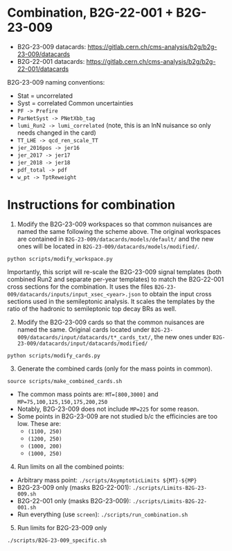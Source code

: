 # Combination, B2G-22-001 + B2G-23-009

* B2G-23-009 datacards: https://gitlab.cern.ch/cms-analysis/b2g/b2g-23-009/datacards
* B2G-22-001 datacards: https://gitlab.cern.ch/cms-analysis/b2g/b2g-22-001/datacards

B2G-23-009 naming conventions:
* Stat = uncorrelated
* Syst = correlated
Common uncertainties
* `PF -> Prefire`
* `ParNetSyst -> PNetXbb_tag`
* `lumi_Run2 -> lumi_correlated` (note, this is an lnN nuisance so only needs changed in the card)
* `TT_LHE -> qcd_ren_scale_TT`
* `jer_2016pos -> jer16`
* `jer_2017 -> jer17`
* `jer_2018 -> jer18`
* `pdf_total -> pdf`
* `w_pt -> TptReweight`

# Instructions for combination 

1. Modify the B2G-23-009 workspaces so that common nuisances are named the same following the scheme above. The original workspaces are contained in `B2G-23-009/datacards/models/default/` and the new ones will be located in `B2G-23-009/datacards/models/modified/`.
```
python scripts/modify_workspace.py
```
Importantly, this script will re-scale the B2G-23-009 signal templates (both combined Run2 and separate per-year templates) to match the B2G-22-001 cross sections for the combination. It uses the files `B2G-23-009/datacards/inputs/input_xsec_<year>.json` to obtain the input cross sections used in the semileptonic analysis. It scales the templates by the ratio of the hadronic to semileptonic top decay BRs as well. 

2. Modify the B2G-23-009 cards so that the common nuisances are named the same. Original cards located under `B2G-23-009/datacards/input/datacards/t*_cards_txt/`, the new ones under `B2G-23-009/datacards/input/datacards/modified/`
```
python scripts/modify_cards.py
```

3. Generate the combined cards (only for the mass points in common).
```
source scripts/make_combined_cards.sh
```
* The common mass points are: `MT=[800,3000]` and `MP=75,100,125,150,175,200,250`
* Notably, B2G-23-009 does not include `MP=225` for some reason.
* Some points in B2G-23-009 are not studied b/c the efficincies are too low. These are:
    * `(1100, 250)`
    * `(1200, 250)`
    * `(1000, 200)`
    * `(1000, 250)`

4. Run limits on all the combined points:
* Arbitrary mass point: `./scripts/AsymptoticLimits ${MT}-${MP}`
* B2G-23-009 only (masks B2G-22-001): `./scripts/Limits-B2G-23-009.sh`
* B2G-22-001 only (masks B2G-23-009): `./scripts/Limits-B2G-22-001.sh`
* Run everything (use `screen`): `./scripts/run_combination.sh`

5. Run limits for B2G-23-009 only
```
./scripts/B2G-23-009_specific.sh
```
